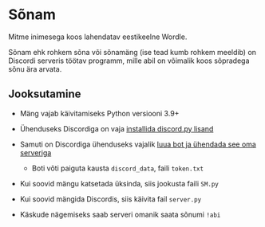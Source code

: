 # Sõnam

Mitme inimesega koos lahendatav eestikeelne Wordle.

Sõnam ehk rohkem sõna või sõnamäng (ise tead kumb rohkem meeldib)
on Discordi serveris töötav programm, mille abil on võimalik koos sõpradega sõnu ära arvata.

## Jooksutamine

- Mäng vajab käivitamiseks Python versiooni 3.9+
- Ühenduseks Discordiga on vaja [installida discord.py lisand](https://discordpy.readthedocs.io/en/stable/intro.html)
- Samuti on Discordiga ühenduseks vajalik [luua bot ja ühendada see oma serveriga](https://discordpy.readthedocs.io/en/stable/discord.html)
  - Boti võti paiguta kausta `discord_data`, faili `token.txt` 

- Kui soovid mängu katsetada üksinda, siis jookusta faili `SM.py`
- Kui soovid mängida Discordis, siis käivita fail `server.py`
- Käskude nägemiseks saab serveri omanik saata sõnumi `!abi`
